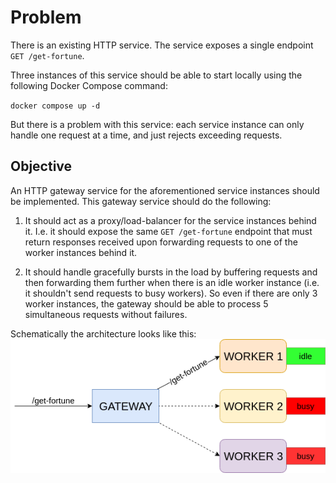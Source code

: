 # Problem

There is an existing HTTP service. The service exposes a single endpoint `GET /get-fortune`.

Three instances of this service should be able to start locally using the following Docker Compose command:

`docker compose up -d`


But there is a problem with this service: each service instance can only handle one request at a time, and just rejects exceeding requests.


## Objective

An HTTP gateway service for the aforementioned service instances should be implemented. This gateway service should do the following:

1. It should act as a proxy/load-balancer for the service instances behind it. I.e. it should expose the same `GET /get-fortune`
endpoint that must return responses received upon forwarding requests to one of the worker instances behind it.

2. It should handle gracefully bursts in the load by buffering requests and then forwarding them further when there is an idle
worker instance (i.e. it shouldn't send requests to busy workers). So even if there are only 3 worker instances,
the gateway should be able to process 5 simultaneous requests without failures.


Schematically the architecture looks like this:
![Design](gateway_design.png)

